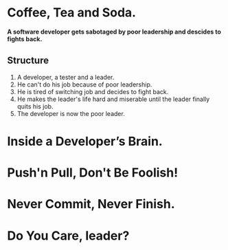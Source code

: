 # Coffee, Tea and Soda.
**A software developer gets sabotaged by poor leadership and descides to fights back.**

## Structure
1. A developer, a tester and a leader.
1. He can't do his job because of poor leadership.
1. He is tired of switching job and decides to fight back.
1. He makes the leader's life hard and miserable until the leader finally quits his job.
1. The developer is now the poor leader.

# Inside a Developer’s Brain.

# Push'n Pull, Don't Be Foolish!

# Never Commit, Never Finish.

# Do You Care, leader?
